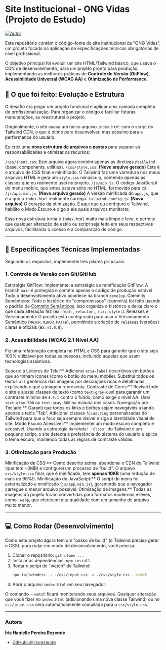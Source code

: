 # Site Institucional - ONG Vidas (Projeto de Estudo)

[![Autor](https://img.shields.io/badge/Feito%20por-Íris%20Hanielle-blue)](https://github.com/irisrezende)

Este repositório contém o código-fonte do site institucional da "ONG Vidas", um projeto focado na aplicação de especificações técnicas obrigatórias de nível profissional.

O objetivo principal foi evoluir um site HTML/Tailwind básico, que usava o CDN de desenvolvimento, para um projeto pronto para produção, implementando as melhores práticas de **Controle de Versão (GitFlow)**, **Acessibilidade Universal (WCAG AA)** e **Otimização de Performance**.

## 🚀 O que foi feito: Evolução e Estrutura

O desafio era pegar um projeto funcional e aplicar uma camada completa de profissionalização. Para organizar o código e facilitar futuras manutenções, eu reestruturei o projeto.

Originalmente, o site usava um único arquivo `index.html` com o script do Tailwind CDN, o que é ótimo para desenvolver, mas péssimo para a performance do usuário.

Eu criei uma **nova estrutura de arquivos e pastas** para separar as responsabilidades e otimizar os recursos:

 `/css/input.css`: Este arquivo agora contém apenas as diretivas `@tailwind` (base, components, utilities).
 `/css/style.css`: **(Novo arquivo gerado)** Este é o arquivo de CSS final e minificado. O Tailwind faz uma varredura nos meus arquivos HTML e gera um `style.css` minúsculo, contendo *apenas* as classes que eu realmente usei no projeto.
 `/js/app.js`: O código JavaScript do menu mobile, que antes estava solto no HTML, foi movido para cá.
 `/js/app.min.js`: **(Novo arquivo gerado)** A versão minificada do `app.js`, que é a que o `index.html` realmente carrega.
 `tailwind.config.js`: **(Novo arquivo)** O coração da otimização. É aqui que eu configuro o Tailwind, habilito o Modo Escuro e digo a ele quais arquivos monitorar.

Essa nova estrutura torna o `index.html` muito mais limpo e leve, e permite que qualquer alteração de estilo ou script seja feita em seus respectivos arquivos, facilitando o acesso e a comparação de código.

---

## 🔧 Especificações Técnicas Implementadas

Seguindo os requisitos, implementei três pilares principais:

### 1. Controle de Versão com Git/GitHub

Estratégia GitFlow: Implementei a estratégia de ramificação GitFlow. A branch `main` é protegida e contém apenas o código de produção estável. Todo o desenvolvimento ativo acontece na branch `develop`.
  Commits Semânticos: Todo o histórico de "compromissos" (commits) foi feito usando o padrão de [Commits Semânticos](https://www.conventionalcommits.org/en/v1.0.0/). Isso organiza o histórico e deixa claro o que cada alteração fez (ex: `feat:`, `refactor:`, `fix:`, `style:`).
  Releases e Versionamento: O projeto está configurado para usar o Versionamento Semântico (`MAJOR.MINOR.PATCH`), permitindo a criação de `releases` (versões) claras e oficiais (ex: `v1.0.0`).

### 2. Acessibilidade (WCAG 2.1 Nível AA)

Fiz uma refatoração completa no HTML e CSS para garantir que o site seja 100% utilizável por todas as pessoas, incluindo aquelas que usam tecnologias assistivas.

Suporte a Leitores de Tela:**
     Adicionei `aria-label` descritivos em botões que só tinham ícones (como o botão do menu mobile).
     Substituí todos os textos `alt` genéricos das imagens por descrições ricas e detalhadas, explicando o que a imagem representa.
  Contraste de Cores:** Revisei todo o site e ajustei classes de texto (como `text-gray-600`) para garantir um contraste mínimo de `4.5:1` contra o fundo, como exige o nível AA. Usei `text-gray-700` ou `text-gray-800` na maioria dos casos.
  Navegação por Teclado:** Garanti que todos os links e botões sejam navegáveis usando apenas a tecla "Tab". Adicionei classes `focus:ring` personalizadas do Tailwind para que o foco seja sempre visível e siga a identidade visual do site.
  Modo Escuro Acessível:** Implementei um modo escuro completo e acessível. Usando a estratégia `darkMode: 'class'` do Tailwind e um pequeno script, o site detecta a preferência do sistema do usuário e aplica o tema escuro, mantendo todas as regras de contraste válidas.

### 3. Otimização para Produção

Minificação de CSS:** Como descrito acima, abandonei o CDN do Tailwind (que tem +3MB) e configurei um processo de "build". O arquivo `css/style.css` final, que é minificado, tem **apenas 10KB** (uma redução de mais de 99%!).
  Minificação de JavaScript:** O script do menu foi externalizado e minificado (`js/app.min.js`), garantindo que o navegador carregue o menor arquivo possível.
  Otimização de Imagens:** Todas as imagens do projeto foram convertidas para formatos modernos e leves, como `.webp`, que oferecem alta qualidade com um tamanho de arquivo muito menor.

---

## 💻 Como Rodar (Desenvolvimento)

Como este projeto agora tem um "passo de build" (o Tailwind precisa gerar o CSS), para rodar em modo de desenvolvimento, você precisa:

1.  Clonar o repositório: `git clone ...`
2.  Instalar as dependências: `npm install`
3.  Rodar o script de "watch" do Tailwind:
    ```bash
    npx tailwindcss -i ./css/input.css -o ./css/style.css --watch
    ```
4.  Abrir o arquivo `index.html` em seu navegador.

O comando `--watch` ficará monitorando seus arquivos. Qualquer alteração que você fizer no `index.html` (adicionando uma nova classe Tailwind) ou no `css/input.css` será automaticamente compilada para o `css/style.css`.

---

### Autora

**Íris Hanielle Pereira Rezende**

* [GitHub: @irisrezende](https://github.com/irisrezende)
